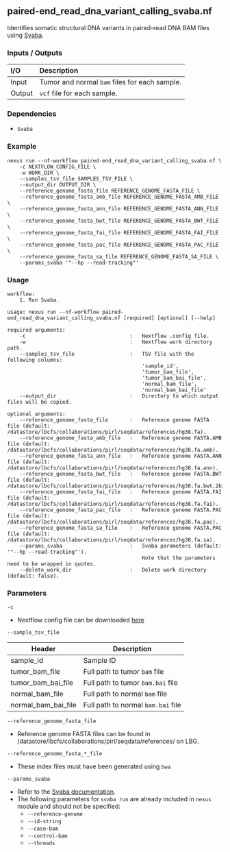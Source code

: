 ## paired-end_read_dna_variant_calling_svaba.nf

Identifies somatic structural DNA variants in paired-read DNA BAM files using [Svaba](https://github.com/walaj/svaba).

### Inputs / Outputs

| I/O    | Description                                   |
|:-------|:----------------------------------------------|
| Input  | Tumor and normal `bam` files for each sample. | 
| Output | `vcf` file for each sample.                   |

### Dependencies

* `Svaba`

### Example

```
nexus run --nf-workflow paired-end_read_dna_variant_calling_svaba.nf \
    -c NEXTFLOW_CONFIG_FILE \
    -w WORK_DIR \
    --samples_tsv_file SAMPLES_TSV_FILE \
    --output_dir OUTPUT_DIR \
    --reference_genome_fasta_file REFERENCE_GENOME_FASTA_FILE \
    --reference_genome_fasta_amb_file REFERENCE_GENOME_FASTA_AMB_FILE \
    --reference_genome_fasta_ann_file REFERENCE_GENOME_FASTA_ANN_FILE \
    --reference_genome_fasta_bwt_file REFERENCE_GENOME_FASTA_BWT_FILE \
    --reference_genome_fasta_fai_file REFERENCE_GENOME_FASTA_FAI_FILE \
    --reference_genome_fasta_pac_file REFERENCE_GENOME_FASTA_PAC_FILE \
    --reference_genome_fasta_sa_file REFERENCE_GENOME_FASTA_SA_FILE \
    --params_svaba '"--hp --read-tracking"'
```

### Usage

```
workflow:
    1. Run Svaba.

usage: nexus run --nf-workflow paired-end_read_dna_variant_calling_svaba.nf [required] [optional] [--help]

required arguments:
    -c                                  :   Nextflow .config file.
    -w                                  :   Nextflow work directory path.
    --samples_tsv_file                  :   TSV file with the following columns:
                                            'sample_id',
                                            'tumor_bam_file',
                                            'tumor_bam_bai_file',
                                            'normal_bam_file',
                                            'normal_bam_bai_file'
    --output_dir                        :   Directory to which output files will be copied.

optional arguments:
    --reference_genome_fasta_file       :   Reference genome FASTA file (default: /datastore/lbcfs/collaborations/pirl/seqdata/references/hg38.fa).
    --reference_genome_fasta_amb_file   :   Reference genome FASTA.AMB file (default: /datastore/lbcfs/collaborations/pirl/seqdata/references/hg38.fa.amb).
    --reference_genome_fasta_ann_file   :   Reference genome FASTA.ANN file (default: /datastore/lbcfs/collaborations/pirl/seqdata/references/hg38.fa.ann).
    --reference_genome_fasta_bwt_file   :   Reference genome FASTA.BWT file (default: /datastore/lbcfs/collaborations/pirl/seqdata/references/hg38.fa.bwt.2bit.64).
    --reference_genome_fasta_fai_file   :   Reference genome FASTA.FAI file (default: /datastore/lbcfs/collaborations/pirl/seqdata/references/hg38.fa.fai).
    --reference_genome_fasta_pac_file   :   Reference genome FASTA.PAC file (default: /datastore/lbcfs/collaborations/pirl/seqdata/references/hg38.fa.pac).
    --reference_genome_fasta_sa_file    :   Reference genome FASTA.PAC file (default: /datastore/lbcfs/collaborations/pirl/seqdata/references/hg38.fa.sa).
    --params_svaba                      :   Svaba parameters (default: '"--hp --read-tracking"').
                                            Note that the parameters need to be wrapped in quotes.
    --delete_work_dir                   :   Delete work directory (default: false).
```

### Parameters

`-c`
* Nextflow config file can be downloaded [here](https://github.com/pirl-unc/nexus/tree/main/nextflow)

`--sample_tsv_file`

| Header              | Description                        |
|---------------------|------------------------------------|
| sample_id           | Sample ID                          |
| tumor_bam_file      | Full path to tumor `bam` file      |
| tumor_bam_bai_file  | Full path to tumor `bam.bai` file  |
| normal_bam_file     | Full path to normal `bam` file     |
| normal_bam_bai_file | Full path to normal `bam.bai` file |

`--reference_genome_fasta_file`
* Reference genome FASTA files can be found in /datastore/lbcfs/collaborations/pirl/seqdata/references/ on LBG.

`--reference_genome_fasta_*_file`
* These index files must have been generated using `bwa` 

`--params_svaba`
* Refer to the [Svaba documentation](https://github.com/walaj/svaba).
* The following parameters for `svaba run` are already included in `nexus` module and should not be specified:
  * `--reference-genome`
  * `--id-string`
  * `--case-bam`
  * `--control-bam`
  * `--threads`
